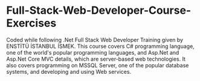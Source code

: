 # Full-Stack-Web-Developer-Course-Exercises
Coded while following .Net Full Stack Web Developer Training given by ENSTİTÜ İSTANBUL İSMEK. This course covers C# programming language, one of the world's popular programming languages, and Asp.Net and Asp.Net Core MVC details, which are server-based web technologies. It also covers programming on MSSQL Server, one of the popular database systems, and developing and using Web services.
